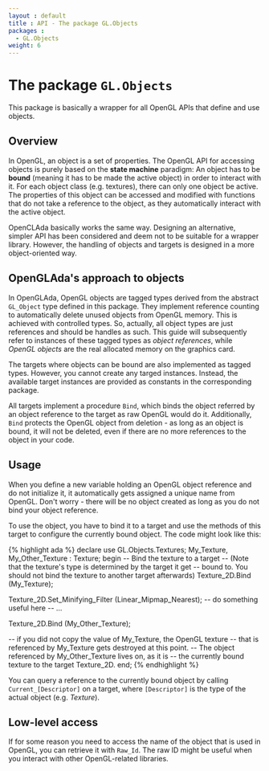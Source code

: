```yaml
---
layout : default
title : API - The package GL.Objects
packages :
  - GL.Objects
weight: 6
---
```


# The package `GL.Objects`

This package is basically a wrapper for all OpenGL APIs that define and use objects.

## Overview

In OpenGL, an object is a set of properties. The OpenGL API for accessing objects
is purely based on the __state machine__ paradigm: An object has to be __bound__
(meaning it has to be made the active object) in order to interact with it. For each
object class (e.g. textures), there can only one object be active. The properties
of this object can be accessed and modified with functions that do not take a
reference to the object, as they automatically interact with the active object.

OpenCLAda basically works the same way. Designing an alternative, simpler API has
been considered and deem not to be suitable for a wrapper library. However, the
handling of objects and targets is designed in a more object-oriented way.

## OpenGLAda's approach to objects

In OpenGLAda, OpenGL objects are tagged types derived from the abstract `GL_Object`
type defined in this package. They implement reference counting to automatically
delete unused objects from OpenGL memory. This is achieved with controlled types.
So, actually, all object types are just references and should be handles as such.
This guide will subsequently refer to instances of these tagged types as
_object references_, while _OpenGL objects_ are the real allocated memory on the
graphics card.

The targets where objects can be bound are also implemented as tagged types.
However, you cannot create any targed instances. Instead, the available target
instances are provided as constants in the corresponding package.

All targets implement a procedure `Bind`, which binds the object referred by an
object reference to the target as raw OpenGL would do it. Additionally, `Bind`
protects the OpenGL object from deletion - as long as an object is bound, it will
not be deleted, even if there are no more references to the object in your code.

## Usage

When you define a new variable holding an OpenGL object reference and do
not initialize it, it automatically gets assigned a unique name from OpenGL.
Don't worry - there will be no object created as long as you do not bind your
object reference.

To use the object, you have to bind it to a target and use the methods of this
target to configure the currently bound object. The code might look like this:

{% highlight ada %}
declare
   use GL.Objects.Textures;
   My_Texture, My_Other_Texture : Texture;
begin
   -- Bind the texture to a target
   -- (Note that the texture's type is determined by the target it get
   -- bound to. You should not bind the texture to another target afterwards)
   Texture_2D.Bind (My_Texture);
   
   Texture_2D.Set_Minifying_Filter (Linear_Mipmap_Nearest);
   -- do something useful here
   -- ...
   
   Texture_2D.Bind (My_Other_Texture);
   
   -- if you did not copy the value of My_Texture, the OpenGL texture
   -- that is referenced by My_Texture gets destroyed at this point.
   -- The object referenced by My_Other_Texture lives on, as it is
   -- the currently bound texture to the target Texture_2D.
end;
{% endhighlight %}

You can query a reference to the currently bound object by calling
`Current_[Descriptor]` on a target, where `[Descriptor]` is the type of the
actual object (e.g. _Texture_).  

## Low-level access

If for some reason you need to access the name of the object that is used in
OpenGL, you can retrieve it with `Raw_Id`. The raw ID might be useful when
you interact with other OpenGL-related libraries.
